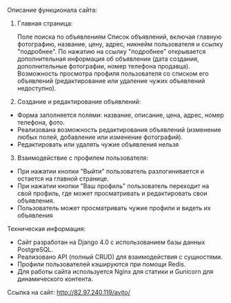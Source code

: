 Описание функционала сайта:

1. Главная страница:

    Поле поиска по объявлениям
    Список объявлений, включая главную фотографию, название, цену, адрес, никнейм пользователя и ссылку "подробнее".
    По нажатию на ссылку "подробнее" открывается дополнительная информация об объявлении (дата создания, дополнительные фотографии, номер телефона продавца).
    Возможность просмотра профиля пользователя со списком его объявлений (редактирование или удаление чужих объявлений недоступно).


2. Создание и редактирование объявлений:

  - Форма заполняется полями: название, описание, цена, адрес, номер телефона, фото.
  - Реализована возможность редактирования объявлений (изменение любых полей, добавление или изменение фотографий).
  - Редактировать или удалять чужие объявления нельзя


3. Взаимодействие с профилем пользователя:

  - При нажатии кнопки "Выйти" пользователь разлогинивается и остается на главной странице.
  - При нажатии кнопки "Ваш профиль" пользователь переходит на свой профиль, где может просматривать и редактировать свои объявления.
  - Пользователь может просматривать чужие профили и видеть их объявления



Техническая информация:

- Сайт разработан на Django 4.0 с использованием базы данных PostgreSQL.
- Реализовано API (полный CRUD) для взаимодействия с сущностями.
- Профили пользователей кэшируются при помощи Redis.
- Для работы сайта используется Nginx для статики и Gunicorn для динамического контента.


Ссылка на сайт: http://82.97.240.119/avito/
